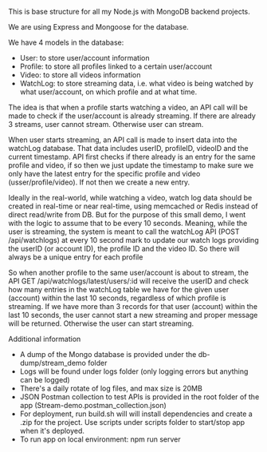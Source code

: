 This is base structure for all my Node.js with MongoDB backend projects.

We are using Express and Mongoose for the database.

We have 4 models in the database:
- User: to store user/account information
- Profile: to store all profiles linked to a certain user/account
- Video: to store all videos information
- WatchLog: to store streaming data, i.e. what video is being watched by what user/account, on which profile and at what time.

The idea is that when a profile starts watching a video, an API call will be made to check if the user/account is already streaming. If there are already 3 streams, user cannot stream. Otherwise user can stream.

When user starts streaming, an API call is made to insert data into the watchLog database. That data includes userID, profileID, videoID and the current timestamp. API first checks if there already is an entry for the same profile and video, if so then we just update the timestamp to make sure we only have the latest entry for the specific profile and video (usser/profile/video). If not then we create a new entry.

Ideally in the real-world, while watching a video, watch log data should be created in real-time or near real-time, using memcached or Redis instead of direct read/write from DB. But for the purpose of this small demo, I went with the logic to assume that to be every 10 seconds. Meaning, while the user is streaming, the system is meant to call the watchLog API (POST /api/watchlogs) at every 10 second mark to update our watch logs providing the userID (or account ID), the profile ID and the video ID. So there will always be a unique entry for each profile

So when another profile to the same user/account is about to stream, the API GET /api/watchlogs/latest/users/:id will receive the userID and check how many entries in the watchLog table we have for the given user (account) within the last 10 seconds, regardless of which profile is streaming. If we have more than 3 records for that user (account) within the last 10 seconds, the user cannot start a new streaming and proper message will be returned. Otherwise the user can start streaming.

Additional information
- A dump of the Mongo database is provided under the db-dump/stream_demo folder
- Logs will be found under logs folder (only logging errors but anything can be logged)
- There's a daily rotate of log files, and max size is 20MB
- JSON Postman collection to test APIs is provided in the root folder of the app (Stream-demo.postman_collection.json)
- For deployment, run build.sh will will install dependencies and create a .zip for the project.
  Use scripts under scripts folder to start/stop app when it's deployed.
- To run app on local environment: npm run server
